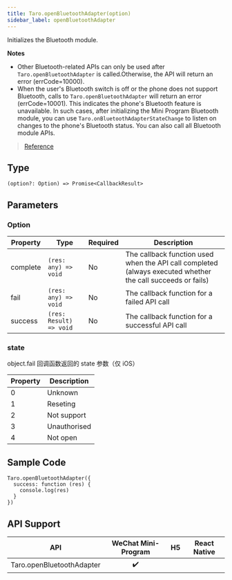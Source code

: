 ```yaml
---
title: Taro.openBluetoothAdapter(option)
sidebar_label: openBluetoothAdapter
---
```


Initializes the Bluetooth module.

**Notes**
- Other Bluetooth-related APIs can only be used after `Taro.openBluetoothAdapter` is called.Otherwise, the API will return an error (errCode=10000).
- When the user's Bluetooth switch is off or the phone does not support Bluetooth, calls to `Taro.openBluetoothAdapter` will return an error (errCode=10001). This indicates the phone's Bluetooth feature is unavailable. In such cases, after initializing the Mini Program Bluetooth module, you can use `Taro.onBluetoothAdapterStateChange` to listen on changes to the phone's Bluetooth status. You can also call all Bluetooth module APIs.

> [Reference](https://developers.weixin.qq.com/miniprogram/dev/api/device/bluetooth/wx.openBluetoothAdapter.html)

## Type

```tsx
(option?: Option) => Promise<CallbackResult>
```

## Parameters

### Option

<table>
  <thead>
    <tr>
      <th>Property</th>
      <th>Type</th>
      <th style={{ textAlign: "center"}}>Required</th>
      <th>Description</th>
    </tr>
  </thead>
  <tbody>
    <tr>
      <td>complete</td>
      <td><code>(res: any) =&gt; void</code></td>
      <td style={{ textAlign: "center"}}>No</td>
      <td>The callback function used when the API call completed (always executed whether the call succeeds or fails)</td>
    </tr>
    <tr>
      <td>fail</td>
      <td><code>(res: any) =&gt; void</code></td>
      <td style={{ textAlign: "center"}}>No</td>
      <td>The callback function for a failed API call</td>
    </tr>
    <tr>
      <td>success</td>
      <td><code>(res: Result) =&gt; void</code></td>
      <td style={{ textAlign: "center"}}>No</td>
      <td>The callback function for a successful API call</td>
    </tr>
  </tbody>
</table>

### state

object.fail 回调函数返回的 state 参数（仅 iOS）

<table>
  <thead>
    <tr>
      <th>Property</th>
      <th>Description</th>
    </tr>
  </thead>
  <tbody>
    <tr>
      <td>0</td>
      <td>Unknown</td>
    </tr>
    <tr>
      <td>1</td>
      <td>Reseting</td>
    </tr>
    <tr>
      <td>2</td>
      <td>Not support</td>
    </tr>
    <tr>
      <td>3</td>
      <td>Unauthorised</td>
    </tr>
    <tr>
      <td>4</td>
      <td>Not open</td>
    </tr>
  </tbody>
</table>

## Sample Code

```tsx
Taro.openBluetoothAdapter({
  success: function (res) {
    console.log(res)
  }
})
```

## API Support

|            API            | WeChat Mini-Program | H5 | React Native |
|:-------------------------:|:-------------------:|:--:|:------------:|
| Taro.openBluetoothAdapter |         ✔️          |    |              |
